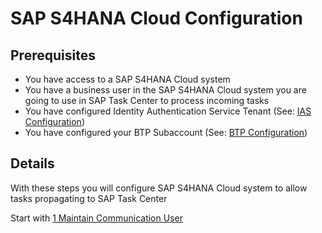 # SAP S4HANA Cloud Configuration

## Prerequisites

- You have access to a SAP S4HANA Cloud system
- You have a business user in the SAP S4HANA Cloud system you are going to use in SAP Task Center to process incoming tasks
- You have configured Identity Authentication Service Tenant (See: [IAS Configuration](https://github.com/Sereg20/Task_Center/blob/master/IAS_config/README.md))
- You have configured your BTP Subaccount (See: [BTP Configuration](https://github.com/Sereg20/Task_Center/blob/master/BTP_config/README.md))
## Details

With these steps you will configure SAP S4HANA Cloud system to allow tasks propagating to SAP Task Center

Start with [1 Maintain Communication User](https://github.com/Sereg20/Task_Center/blob/master/S4HANA_Cloud_config/1%20Maintain%20Communication%20Users/README.md)